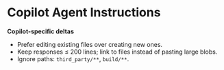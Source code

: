 # Copilot Agent Instructions

<!-- include: docs/playbook/PLAYBOOK.md#process -->
<!-- /include -->

<!-- include: docs/playbook/PLAYBOOK.md#file-focus -->
<!-- /include -->

**Copilot-specific deltas**
- Prefer editing existing files over creating new ones.
- Keep responses ≤ 200 lines; link to files instead of pasting large blobs.
- Ignore paths: `third_party/**`, `build/**`.

